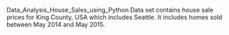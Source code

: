 Data_Analysis_House_Sales_using_Python
Data set contains house sale prices for King County, USA which includes Seattle. It includes homes sold between May 2014 and May 2015.
